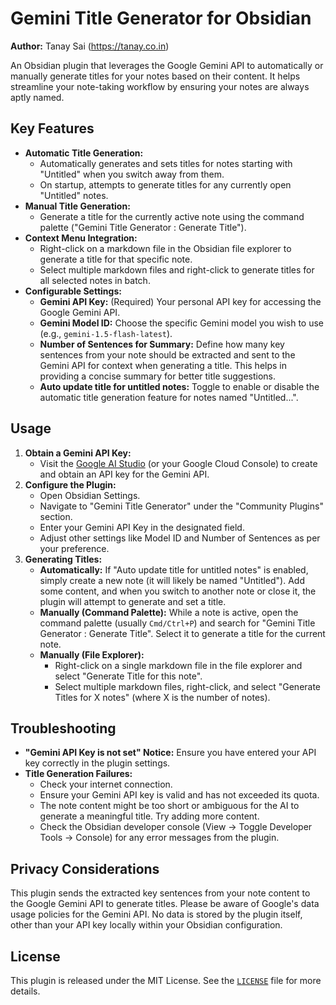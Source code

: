 # Gemini Title Generator for Obsidian

**Author:** Tanay Sai (https://tanay.co.in)

An Obsidian plugin that leverages the Google Gemini API to automatically or manually generate titles for your notes based on their content. It helps streamline your note-taking workflow by ensuring your notes are always aptly named.

## Key Features

*   **Automatic Title Generation:**
    *   Automatically generates and sets titles for notes starting with "Untitled" when you switch away from them.
    *   On startup, attempts to generate titles for any currently open "Untitled" notes.
*   **Manual Title Generation:**
    *   Generate a title for the currently active note using the command palette ("Gemini Title Generator : Generate Title").
*   **Context Menu Integration:**
    *   Right-click on a markdown file in the Obsidian file explorer to generate a title for that specific note.
    *   Select multiple markdown files and right-click to generate titles for all selected notes in batch.
*   **Configurable Settings:**
    *   **Gemini API Key:** (Required) Your personal API key for accessing the Google Gemini API.
    *   **Gemini Model ID:** Choose the specific Gemini model you wish to use (e.g., `gemini-1.5-flash-latest`).
    *   **Number of Sentences for Summary:** Define how many key sentences from your note should be extracted and sent to the Gemini API for context when generating a title. This helps in providing a concise summary for better title suggestions.
    *   **Auto update title for untitled notes:** Toggle to enable or disable the automatic title generation feature for notes named "Untitled...".


## Usage

1.  **Obtain a Gemini API Key:**
    *   Visit the [Google AI Studio](https://aistudio.google.com/app/apikey) (or your Google Cloud Console) to create and obtain an API key for the Gemini API.
2.  **Configure the Plugin:**
    *   Open Obsidian Settings.
    *   Navigate to "Gemini Title Generator" under the "Community Plugins" section.
    *   Enter your Gemini API Key in the designated field.
    *   Adjust other settings like Model ID and Number of Sentences as per your preference.
3.  **Generating Titles:**
    *   **Automatically:** If "Auto update title for untitled notes" is enabled, simply create a new note (it will likely be named "Untitled"). Add some content, and when you switch to another note or close it, the plugin will attempt to generate and set a title.
    *   **Manually (Command Palette):** While a note is active, open the command palette (usually `Cmd/Ctrl+P`) and search for "Gemini Title Generator : Generate Title". Select it to generate a title for the current note.
    *   **Manually (File Explorer):**
        *   Right-click on a single markdown file in the file explorer and select "Generate Title for this note".
        *   Select multiple markdown files, right-click, and select "Generate Titles for X notes" (where X is the number of notes).

## Troubleshooting

*   **"Gemini API Key is not set" Notice:** Ensure you have entered your API key correctly in the plugin settings.
*   **Title Generation Failures:**
    *   Check your internet connection.
    *   Ensure your Gemini API key is valid and has not exceeded its quota.
    *   The note content might be too short or ambiguous for the AI to generate a meaningful title. Try adding more content.
    *   Check the Obsidian developer console (View -> Toggle Developer Tools -> Console) for any error messages from the plugin.

## Privacy Considerations

This plugin sends the extracted key sentences from your note content to the Google Gemini API to generate titles. Please be aware of Google's data usage policies for the Gemini API. No data is stored by the plugin itself, other than your API key locally within your Obsidian configuration.

## License

This plugin is released under the MIT License. See the [`LICENSE`](LICENSE) file for more details.

